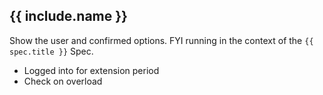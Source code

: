 
## {{ include.name }}
Show the user and confirmed options. FYI running in the context of the `{{ spec.title }}` Spec.

- Logged into for extension period
- Check on overload
